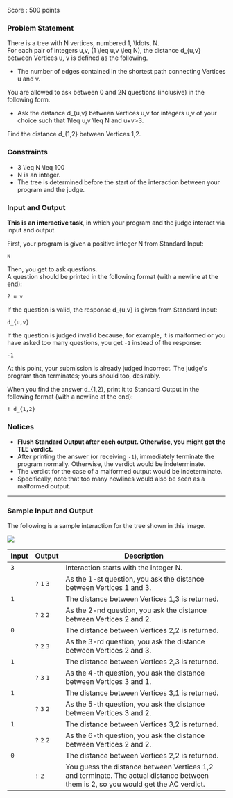 Score : 500 points

### Problem Statement

There is a tree with N vertices, numbered 1, \ldots, N.  
For each pair of integers u,v\, (1 \leq u,v \leq N), the distance d\_{u,v} between Vertices u, v is defined as the following.

* The number of edges contained in the shortest path connecting Vertices u and v.

You are allowed to ask between 0 and 2N questions (inclusive) in the following form.

* Ask the distance d\_{u,v} between Vertices u,v for integers u,v of your choice such that 1\leq u,v \leq N and u+v>3.

Find the distance d\_{1,2} between Vertices 1,2.

### Constraints

* 3 \leq N \leq 100
* N is an integer.
* The tree is determined before the start of the interaction between your program and the judge.

### Input and Output

**This is an interactive task**, in which your program and the judge interact via input and output.

First, your program is given a positive integer N from Standard Input:

```
N
```

Then, you get to ask questions.  
A question should be printed in the following format (with a newline at the end):

```
? u v
```

If the question is valid, the response d\_{u,v} is given from Standard Input:

```
d_{u,v}
```

If the question is judged invalid because, for example, it is malformed or you have asked too many questions, you get `-1` instead of the response:

```
-1
```

At this point, your submission is already judged incorrect. The judge's program then terminates; yours should too, desirably.

When you find the answer d\_{1,2}, print it to Standard Output in the following format (with a newline at the end):

```
! d_{1,2}
```

### Notices

* **Flush Standard Output after each output. Otherwise, you might get the TLE verdict.**
* After printing the answer (or receiving `-1`), immediately terminate the program normally. Otherwise, the verdict would be indeterminate.
* The verdict for the case of a malformed output would be indeterminate.
* Specifically, note that too many newlines would also be seen as a malformed output.

---

### Sample Input and Output

The following is a sample interaction for the tree shown in this image.

![](https://img.atcoder.jp/arc142/1435f0bc323a9e21cf3abf1c4911e826.png)

| Input | Output | Description |
| --- | --- | --- |
| `3` |  | Interaction starts with the integer N. |
|  | `?` `1` `3` | As the 1-st question, you ask the distance between Vertices 1 and 3. |
| `1` |  | The distance between Vertices 1,3 is returned. |
|  | `?` `2` `2` | As the 2-nd question, you ask the distance between Vertices 2 and 2. |
| `0` |  | The distance between Vertices 2,2 is returned. |
|  | `?` `2` `3` | As the 3-rd question, you ask the distance between Vertices 2 and 3. |
| `1` |  | The distance between Vertices 2,3 is returned. |
|  | `?` `3` `1` | As the 4-th question, you ask the distance between Vertices 3 and 1. |
| `1` |  | The distance between Vertices 3,1 is returned. |
|  | `?` `3` `2` | As the 5-th question, you ask the distance between Vertices 3 and 2. |
| `1` |  | The distance between Vertices 3,2 is returned. |
|  | `?` `2` `2` | As the 6-th question, you ask the distance between Vertices 2 and 2. |
| `0` |  | The distance between Vertices 2,2 is returned. |
|  | `!` `2` | You guess the distance between Vertices 1,2 and terminate. The actual distance between them is 2, so you would get the AC verdict. |